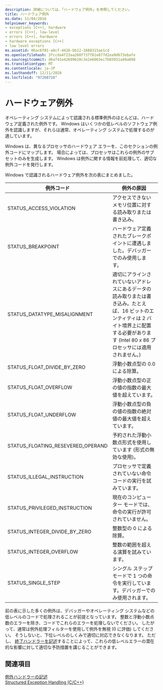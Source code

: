 ```yaml
---
description: 詳細については、「ハードウェア例外」を参照してください。
title: ハードウェア例外
ms.date: 11/04/2016
helpviewer_keywords:
- exceptions [C++], hardware
- errors [C++], low-level
- errors [C++], hardware
- hardware exceptions [C++]
- low level errors
ms.assetid: 06ac6f01-a8cf-4426-bb12-1688315ae1cd
ms.openlocfilehash: 3fccda4f23aa260f737f81e877d2ea9d673ebafe
ms.sourcegitcommit: d6af41e42699628c3e2e6063ec7b03931a49a098
ms.translationtype: MT
ms.contentlocale: ja-JP
ms.lasthandoff: 12/11/2020
ms.locfileid: "97268718"
---
```

# <a name="hardware-exceptions"></a>ハードウェア例外

オペレーティング システムによって認識される標準例外のほとんどは、ハードウェア定義された例外です。 Windows はいくつかの低レベルのソフトウェア例外を認識しますが、それらは通常、オペレーティング システムで処理するのが適しています。

Windows は、異なるプロセッサのハードウェア エラーを、このセクションの例外コードにマップします。 場合によっては、プロセッサはこれらの例外のサブセットのみを生成します。 Windows は例外に関する情報を前処理して、適切な例外コードを発行します。

Windows で認識されるハードウェア例外を次の表にまとめました。

|例外コード|例外の原因|
|--------------------|------------------------|
|STATUS_ACCESS_VIOLATION|アクセスできないメモリ位置に対する読み取りまたは書き込み。|
|STATUS_BREAKPOINT|ハードウェア定義されたブレークポイントに遭遇しました。デバッガーでのみ使用します。|
|STATUS_DATATYPE_MISALIGNMENT|適切にアラインされていないアドレスにあるデータの読み取りまたは書き込み。たとえば、16 ビットのエンティティは 2 バイト境界上に配置する必要があります  (Intel 80 *x* 86 プロセッサには適用されません。)|
|STATUS_FLOAT_DIVIDE_BY_ZERO|浮動小数点型の 0.0 による除算。|
|STATUS_FLOAT_OVERFLOW|浮動小数点型の正の値の指数の最大値を超えています。|
|STATUS_FLOAT_UNDERFLOW|浮動小数点型の負の値の指数の絶対値の最大値を超えています。|
|STATUS_FLOATING_RESEVERED_OPERAND|予約された浮動小数点形式を使用しています (形式の無効な使用)。|
|STATUS_ILLEGAL_INSTRUCTION|プロセッサで定義されていない命令コードの実行を試みています。|
|STATUS_PRIVILEGED_INSTRUCTION|現在のコンピューター モードでは、命令の実行が許可されていません。|
|STATUS_INTEGER_DIVIDE_BY_ZERO|整数型の 0 による除算。|
|STATUS_INTEGER_OVERFLOW|整数の範囲を超える演算を試みています。|
|STATUS_SINGLE_STEP|シングル ステップ モードで 1 つの命令を実行しています。デバッガーでのみ使用されます。|

前の表に示した多くの例外は、デバッガーやオペレーティング システムなどの低レベルのコードで処理されることが前提となっています。 整数と浮動小数点数のエラーを除き、コードでこれらのエラーを処理しないでください。 したがって、通常は例外処理フィルターを使用して例外を無視 (0 に評価) してください。 そうしないと、下位レベルのしくみで適切に対応できなくなります。 ただし、 [終了ハンドラーを記述](../cpp/writing-a-termination-handler.md)することによって、これらの低レベルエラーの潜在的な影響に対して適切な予防措置を講じることができます。

## <a name="see-also"></a>関連項目

[例外ハンドラーの記述](../cpp/writing-an-exception-handler.md)<br/>
[Structured Exception Handling (C/C++)](../cpp/structured-exception-handling-c-cpp.md)
